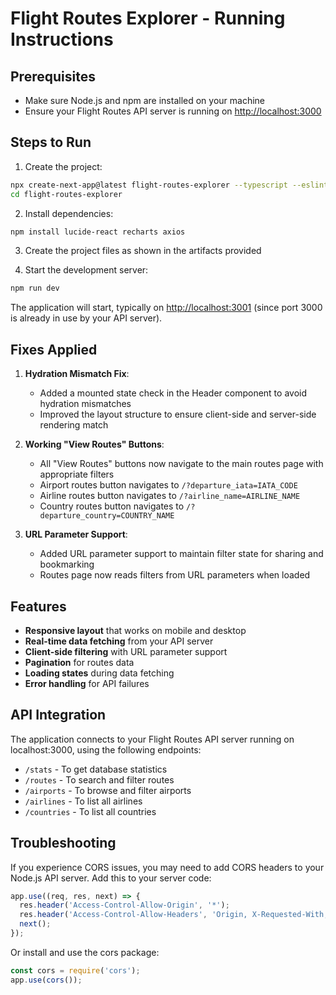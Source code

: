 # Flight Routes Explorer - Running Instructions

## Prerequisites

- Make sure Node.js and npm are installed on your machine
- Ensure your Flight Routes API server is running on <http://localhost:3000>

## Steps to Run

1. Create the project:

```bash
npx create-next-app@latest flight-routes-explorer --typescript --eslint --tailwind --app
cd flight-routes-explorer
```

2. Install dependencies:

```bash
npm install lucide-react recharts axios
```

3. Create the project files as shown in the artifacts provided

4. Start the development server:

```bash
npm run dev
```

The application will start, typically on <http://localhost:3001> (since port 3000 is already in use by your API server).

## Fixes Applied

1. **Hydration Mismatch Fix**:
   - Added a mounted state check in the Header component to avoid hydration mismatches
   - Improved the layout structure to ensure client-side and server-side rendering match

2. **Working "View Routes" Buttons**:
   - All "View Routes" buttons now navigate to the main routes page with appropriate filters
   - Airport routes button navigates to `/?departure_iata=IATA_CODE`
   - Airline routes button navigates to `/?airline_name=AIRLINE_NAME`
   - Country routes button navigates to `/?departure_country=COUNTRY_NAME`

3. **URL Parameter Support**:
   - Added URL parameter support to maintain filter state for sharing and bookmarking
   - Routes page now reads filters from URL parameters when loaded

## Features

- **Responsive layout** that works on mobile and desktop
- **Real-time data fetching** from your API server
- **Client-side filtering** with URL parameter support
- **Pagination** for routes data
- **Loading states** during data fetching
- **Error handling** for API failures

## API Integration

The application connects to your Flight Routes API server running on localhost:3000, using the following endpoints:

- `/stats` - To get database statistics
- `/routes` - To search and filter routes
- `/airports` - To browse and filter airports
- `/airlines` - To list all airlines
- `/countries` - To list all countries

## Troubleshooting

If you experience CORS issues, you may need to add CORS headers to your Node.js API server. Add this to your server code:

```javascript
app.use((req, res, next) => {
  res.header('Access-Control-Allow-Origin', '*');
  res.header('Access-Control-Allow-Headers', 'Origin, X-Requested-With, Content-Type, Accept');
  next();
});
```

Or install and use the cors package:

```javascript
const cors = require('cors');
app.use(cors());
```
